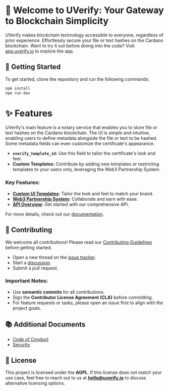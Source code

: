 # 💎 Welcome to UVerify: Your Gateway to Blockchain Simplicity

UVerify makes blockchain technology accessible to everyone, regardless of prior experience. Effortlessly secure your file or text hashes on the Cardano blockchain. Want to try it out before diving into the code? Visit [app.uverify.io](app.uverify.io) to explore the app.

## 🚀 Getting Started

To get started, clone the repository and run the following commands:

```zsh
npm install
npm run dev
```

# ✨ Features

UVerify's main feature is a notary service that enables you to store file or text hashes on the Cardano blockchain. The UI is simple and intuitive, enabling users to define metadata alongside the file or text to be hashed. Some metadata fields can even customize the certificate's appearance.

- **`uverify_template_id`:** Use this field to tailor the certificate's look and feel.
- **Custom Templates:** Contribute by adding new templates or restricting templates to your users only, leveraging the Web3 Partnership System.

### Key Features:

- **[Custom UI Templates](https://docs.uverify.io/web3-partnership/custom-ui-templates):** Tailor the look and feel to match your brand.
- **[Web3 Partnership System](https://docs.uverify.io/web3-partnership):** Collaborate and earn with ease.
- **[API Overview](https://docs.uverify.io/api-docs):** Get started with our comprehensive API.

For more details, check out our [documentation](https://docs.uverify.io).

## 💙 Contributing

We welcome all contributions! Please read our [Contributing Guidelines](CONTRIBUTING.md) before getting started.

- Open a new thread on the [issue tracker](https://github.com/cardano-foundation/cardano-economic-parameter-insights/issues).
- Start a [discussion](https://github.com/cardano-foundation/cardano-economic-parameter-insights/discussions).
- Submit a pull request.

### Important Notes:

- Use **semantic commits** for all contributions.
- Sign the **Contributor License Agreement (CLA)** before committing.
- For feature requests or tasks, please open an issue first to align with the project goals.

## 📚 Additional Documents

- [Code of Conduct](CODE_OF_CONDUCT.md)
- [Security](SECURITY.md)

## 📜 License

This project is licensed under the **AGPL**. If this license does not match your use case, feel free to reach out to us at **[hello@uverify.io](mailto:hello@uverify.io)** to discuss alternative licensing options.
